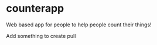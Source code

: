 # counterapp
Web based app for people to help people count their things!

Add something to create pull
